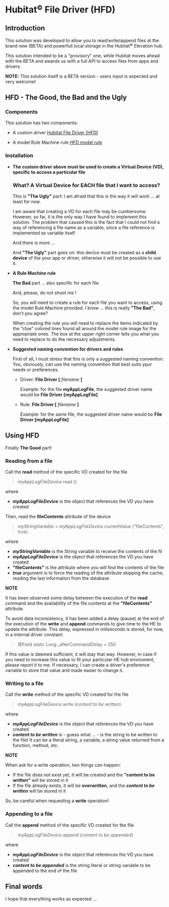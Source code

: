 # Hubitat<small><sup>&copy;</sup></small> File Driver (HFD)

## Introduction

This solution was developed to allow you to read/write/append files at the brand new (BETA) and powerfull local storage in the Hubitat<small><sup>&copy;</sup></small> Elevation hub.

This solution intended to be a "provisory" one, while Hubitat moves ahead with the BETA and awards us with a full API to access files from apps and drivers.

**NOTE:** This solution itself is a BETA version - users input is expected and very welcome!


## HFD - The Good, the Bad and the Ugly

### Components

This solution has two components:

- A custom driver [Hubitat File Driver (HFD)](https://github.com/MAFFPT/Hubitat/blob/master/Hubitat%20File%20Driver%20(HFD)/driver/Hubitat%20File%20Driver%20(HFD).groovy)

- A model Rule Machine rule [HFD model rule](https://github.com/MAFFPT/Hubitat/tree/master/Hubitat%20File%20Driver%20(HFD)/rule)

### Installation

- **The custom driver above must be used to create a Virtual Device (VD), specific to access a particular file**

  ### What? A Virtual Device for EACH file that I want to access?

  This is **"The Ugly"** part: I am afraid that this is the way it will work ... at least for now.

  I am aware that creating a VD for each file may be cumbersome. However, so far, it is the only way I have found to implement this solution. The problem that caused this is the fact that I could not find a way of referencing a file name as a variable, since a file reference is implemented as variable itself.
  
  And there is more ...
  
  And **"The Ugly"** part goes on: this device must be created as a **child device** of the your app or driver, otherwise it will not be possible to use it.

- **A Rule Machine rule**

  **The Bad** part ... also specific for each file
  
  And, please, do not shoot me !
  
  So, you will need to create a rule for each file you want to access, using the model Rule Machine provided. I know ... this is really **"The Bad"**, don't you agree?
  
  When creating the rule you will need to replace the items indicated by the "clue" colored lines found all around the model rule image for the appropriate ones. The box at the upper right corner tells you what you need to replace to do the necessary adjustments.
  
- **Suggested naming convention for drivers and rules**

  First of all, I must stress that this is only a suggested naming convention. You, obviously, can use the naming convention that best suits ypur needs or preferences.
  
  - Driver: **File Driver [** *filename* **]**
  
    Example: for the file **myAppLogFile**, the suggested driver name would be **File Driver [myAppLogFile]**
    
  - Rule: **File Driver [** *filename* **]**
  
    Example: for the same file, the suggested driver name would be **File Driver [myAppLogFile]**
  
## Using HFD

Finally **The Good** part!

### Reading from a file

Call the **read** method of the specific VD created for the file
  
>
> *myAppLogFileDevice*.read ()
>
  
  where 
     
  - ***myAppLogFileDevice*** is the object that references the VD you have created 
  
Then, read the **fileContents** attribute of the device
  
>
> *myStringVariable* = *myAppLogFileDevice*.currentValue ("fileContents", true)
>
  
  where 
    
   - ***myStringVariable*** is the String variable to receive the contents of the fil
   - ***myAppLogFileDevice*** is the object that references the VD you have created
   - **"fileContents"** is the attribute where you will find the contents of the file
   - **true** argument is to force the reading of the attribute skipping the cache, reading the last information from the database
     
**NOTE** 
   
 It has been observed some delay between the execution of the **read** command and the availability of the file contents at the **"fileContents"** attribute.
   
 To avoid data inconsistency, it has been added a delay (pause) at the end of the execution of the **write** and **append** commands to give time to the HE to update the attribute. This delay, expressed in miliseconds is stored, for now, in a internal driver constant:
   
 >
 > @Field static Long _afterCommandDelay = 250
 >
    
 If this value is deemed sufficient, it will stay that way. However, in case if you need to increase this value to fit your particular HE hub enviroment, please report it to me. If necessary, I can create a driver's preference variable to store that value and made easier to change it.

### Writing to a file

Call the **write** method of the specific VD created for the file
  
>
> *myAppLogFileDevice*.write (*content to be written*)
>
  
  where 
     
  - ***myAppLogFileDevice*** is the object that references the VD you have created
  - ***content to be written*** is - guess what ... - is the string to be written to the file! It can be a literal string, a variable, a string value returned from a function, method, etc.
  
**NOTE**

  When ask for a write operation, two things can happen:
  
  - If the file does not exist yet, it will be created and the **"content to be written"** will be stored in it
  - If the file already exists, it will be **overwritten**, and the ***content to be written*** will be stored in it
  
  So, be careful when requesting a **write** operation!

### Appending to a file

Call the **append** method of the specific VD created for the file
  
>
> *myAppLogFileDevice*.append (*content to be appended*)
>
  
  where 
     
  - ***myAppLogFileDevice*** is the object that references the VD you have created
  - ***content to be appended*** is the string literal or string variable to be appended to the end of the file

## Final words

I hope that everything works as expected ... 
